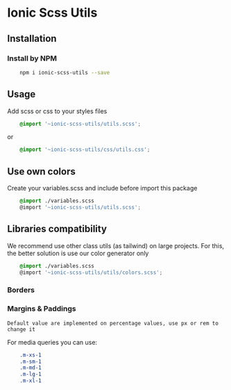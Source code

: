 # Ionic Scss Utils

## Installation

### Install by NPM

``` bash
    npm i ionic-scss-utils --save
```

## Usage

Add scss or css to your styles files

``` scss
    @import '~ionic-scss-utils/utils.scss';
```  

or

``` scss
    @import '~ionic-scss-utils/css/utils.css';
```  

## Use own colors

Create your variables.scss and include before import this package

```  scss
    @import ./variables.scss
    @import '~ionic-scss-utils/utils.scss';
```

## Libraries compatibility

We recommend use other class utils (as tailwind) on large projects. For this, the better solution is use our color generator only

```  scss
    @import ./variables.scss
    @import '~ionic-scss-utils/utils/colors.scss';
```

### Borders

### Margins & Paddings  

    Default value are implemented on percentage values, use px or rem to change it  

For media queries you can use:

```scss  
    .m-xs-1
    .m-sm-1
    .m-md-1
    .m-lg-1
    .m-xl-1
```
